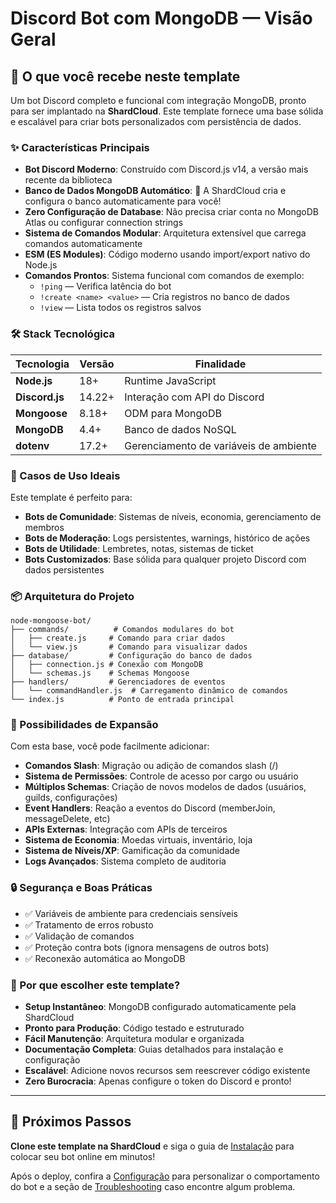 # Discord Bot com MongoDB — Visão Geral

## 🚀 O que você recebe neste template

Um bot Discord completo e funcional com integração MongoDB, pronto para ser implantado na **ShardCloud**. Este template fornece uma base sólida e escalável para criar bots personalizados com persistência de dados.

### ✨ Características Principais

- **Bot Discord Moderno**: Construído com Discord.js v14, a versão mais recente da biblioteca
- **Banco de Dados MongoDB Automático**: 🚀 A ShardCloud cria e configura o banco automaticamente para você!
- **Zero Configuração de Database**: Não precisa criar conta no MongoDB Atlas ou configurar connection strings
- **Sistema de Comandos Modular**: Arquitetura extensível que carrega comandos automaticamente
- **ESM (ES Modules)**: Código moderno usando import/export nativo do Node.js
- **Comandos Prontos**: Sistema funcional com comandos de exemplo:
  - `!ping` — Verifica latência do bot
  - `!create <name> <value>` — Cria registros no banco de dados
  - `!view` — Lista todos os registros salvos

### 🛠️ Stack Tecnológica

| Tecnologia | Versão | Finalidade |
|------------|--------|------------|
| **Node.js** | 18+ | Runtime JavaScript |
| **Discord.js** | 14.22+ | Interação com API do Discord |
| **Mongoose** | 8.18+ | ODM para MongoDB |
| **MongoDB** | 4.4+ | Banco de dados NoSQL |
| **dotenv** | 17.2+ | Gerenciamento de variáveis de ambiente |

### 🎯 Casos de Uso Ideais

Este template é perfeito para:

- **Bots de Comunidade**: Sistemas de níveis, economia, gerenciamento de membros
- **Bots de Moderação**: Logs persistentes, warnings, histórico de ações
- **Bots de Utilidade**: Lembretes, notas, sistemas de ticket
- **Bots Customizados**: Base sólida para qualquer projeto Discord com dados persistentes

### 📦 Arquitetura do Projeto

```
node-mongoose-bot/
├── commands/          # Comandos modulares do bot
│   ├── create.js     # Comando para criar dados
│   └── view.js       # Comando para visualizar dados
├── database/         # Configuração do banco de dados
│   ├── connection.js # Conexão com MongoDB
│   └── schemas.js    # Schemas Mongoose
├── handlers/         # Gerenciadores de eventos
│   └── commandHandler.js  # Carregamento dinâmico de comandos
└── index.js          # Ponto de entrada principal
```

### 🔧 Possibilidades de Expansão

Com esta base, você pode facilmente adicionar:

- **Comandos Slash**: Migração ou adição de comandos slash (/)
- **Sistema de Permissões**: Controle de acesso por cargo ou usuário
- **Múltiplos Schemas**: Criação de novos modelos de dados (usuários, guilds, configurações)
- **Event Handlers**: Reação a eventos do Discord (memberJoin, messageDelete, etc)
- **APIs Externas**: Integração com APIs de terceiros
- **Sistema de Economia**: Moedas virtuais, inventário, loja
- **Sistema de Níveis/XP**: Gamificação da comunidade
- **Logs Avançados**: Sistema completo de auditoria

### 🔒 Segurança e Boas Práticas

- ✅ Variáveis de ambiente para credenciais sensíveis
- ✅ Tratamento de erros robusto
- ✅ Validação de comandos
- ✅ Proteção contra bots (ignora mensagens de outros bots)
- ✅ Reconexão automática ao MongoDB

### 🌟 Por que escolher este template?

- **Setup Instantâneo**: MongoDB configurado automaticamente pela ShardCloud
- **Pronto para Produção**: Código testado e estruturado
- **Fácil Manutenção**: Arquitetura modular e organizada
- **Documentação Completa**: Guias detalhados para instalação e configuração
- **Escalável**: Adicione novos recursos sem reescrever código existente
- **Zero Burocracia**: Apenas configure o token do Discord e pronto!

---

## 🚀 Próximos Passos

**Clone este template na ShardCloud** e siga o guia de [Instalação](install.md) para colocar seu bot online em minutos!

Após o deploy, confira a [Configuração](config.md) para personalizar o comportamento do bot e a seção de [Troubleshooting](troubleshooting.md) caso encontre algum problema.

